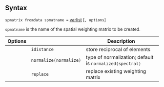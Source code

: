 ## Syntax

`spmatrix fromdata spmatname =`
[varlist](http://www.stata.com/help.cgi?varlist)
\[`, options`\]

`spmatname` is the name of the spatial weighting matrix to be created.

| Options |                        | Description                                              |
|---------|------------------------|----------------------------------------------------------|
|         | `idistance`            | store reciprocal of elements                             |
|         | `normalize(normalize)` | type of normalization; default is `normalized(spectral)` |
|         | `replace`              | replace existing weighting matrix                        |

